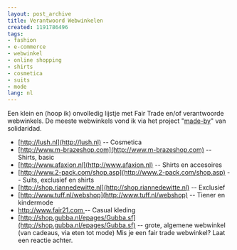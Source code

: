 ```yaml
---
layout: post_archive
title: Verantwoord Webwinkelen
created: 1191786496
tags:
- fashion
- e-commerce
- webwinkel
- online shopping
- shirts
- cosmetica
- suits
- mode
lang: nl
---
```

Een klein en (hoop ik) onvolledig lijstje met Fair Trade en/of verantwoorde webwinkels. De meeste webwinkels vond ik via het project "[made-by](http://www.made-by.nl/)" van solidaridad.

* [http://lush.nl](http://lush.nl) -- Cosmetica
* [http://www.m-brazeshop.com](http://www.m-brazeshop.com) -- Shirts, basic
* [http://www.afaxion.nl](http://www.afaxion.nl) -- Shirts en accesoires
* [http://www.2-pack.com/shop.asp](http://www.2-pack.com/shop.asp) -- Suits, exclusief en shirts 
* [http://shop.riannedewitte.nl](http://shop.riannedewitte.nl) -- Exclusief
* [http://www.tuff.nl/webshop](http://www.tuff.nl/webshop) -- Tiener en kindermode
* [http://www.fair21.com ](http://www.fair21.com/) -- Casual kleding
* [http://shop.gubba.nl/epages/Gubba.sf](http://shop.gubba.nl/epages/Gubba.sf) -- grote, algemene webwinkel (van cadeaus, via eten tot mode)
Mis je een fair trade webwinkel? Laat een reactie achter.
